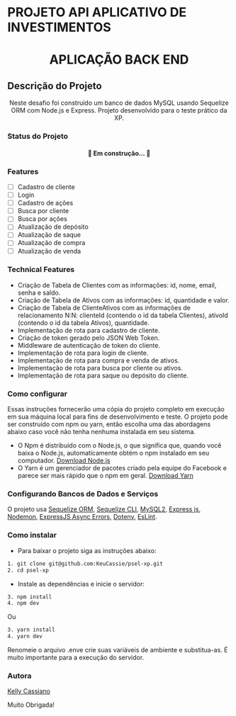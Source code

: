 # PROJETO API APLICATIVO DE INVESTIMENTOS

<h1 align="center">APLICAÇÃO BACK END</h1>

## Descrição do Projeto
<p align="center">Neste desafio foi construído um banco de dados MySQL usando Sequelize ORM com Node.js e Express.
Projeto desenvolvido para o teste prático da XP.</p>

### Status do Projeto

<h4 align="center"> 
	🚧 Em construção...  🚧
</h4>

### Features

- [ ] Cadastro de cliente
- [ ] Login
- [ ] Cadastro de ações
- [ ] Busca por cliente
- [ ] Busca por ações
- [ ] Atualização de depósito
- [ ] Atualização de saque
- [ ] Atualização de compra
- [ ] Atualização de venda

### Technical Features

- Criação de Tabela de Clientes com as informações: id, nome, email, senha e saldo.
- Criação de Tabela de Ativos com as informações: id, quantidade e valor.
- Criação de Tabela de ClienteAtivos com as informações de relacionamento N:N: clienteId (contendo o id da tabela Clientes), ativoId (contendo o id da tabela Ativos), quantidade.
- Implementação de rota para cadastro de cliente.
- Criação de token gerado pelo JSON Web Token.
- Middleware de autenticação de token do cliente.
- Implementação de rota para login de cliente.
- Implementação de rota para compra e venda de ativos.
- Implementação de rota para busca por cliente ou ativos.
- Implementação de rota para saque ou depósito do cliente.

### Como configurar

Essas instruções fornecerão uma cópia do projeto completo em execução em sua máquina local para fins de desenvolvimento e teste.
O projeto pode ser construído com npm ou yarn, então escolha uma das abordagens abaixo caso você não tenha nenhuma instalada em seu sistema.

- O Npm é distribuído com o Node.js, o que significa que, quando você baixa o Node.js, automaticamente obtém o npm instalado em seu computador. [Download Node.js](https://nodejs.org/en/download/)
- O Yarn é um gerenciador de pacotes criado pela equipe do Facebook e parece ser mais rápido que o npm em geral. [Download Yarn](https://classic.yarnpkg.com/en/docs/install#debian-stable)

### Configurando Bancos de Dados e Serviços

O projeto usa [Sequelize ORM](https://sequelize.org/), [Sequelize CLI](https://www.npmjs.com/package/sequelize-cli), [MySQL2](https://www.npmjs.com/package/mysql2), [Express js](https://expressjs.com/), [Nodemon](https://www.npmjs.com/package/nodemon), [ExpressJS Async Errors](https://www.npmjs.com/package/express-async-errors), [Dotenv](https://www.npmjs.com/package/dotenv), [EsLint](https://eslint.org/).

### Como instalar

- Para baixar o projeto siga as instruções abaixo:

```bash
1. git clone git@github.com:KeuCassie/psel-xp.git
2. cd psel-xp
```

- Instale as dependências e inicie o servidor:

```bash
3. npm install
4. npm dev
```

Ou

```bash
3. yarn install
4. yarn dev
```

Renomeie o arquivo .enve crie suas variáveis de ambiente e substitua-as. É muito importante para a execução do servidor.

### Autora

[Kelly Cassiano](https://github.com/KeuCassie)

Muito Obrigada!

